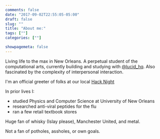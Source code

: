 ```yaml
---
comments: false
date: "2017-09-02T22:55:05-05:00"
draft: false
slug: ""
title: "About me:"
tags: [""]
categories: [""]

showpagemeta: false
---
```

Living life to the max in New Orleans. A perpetual student of the computational arts, currently building and studying with [@lucid_hq](https://twitter.com/lucid_hq). Also fascinated by the complexity of interpersonal interaction.

I'm an official greeter of folks at our local [Hack Night](https://nolahacknight.com/)

In prior lives I:
<ul>
<li>studied Physics and Computer Science at University of New Orleans</li>
<li>researched anti-viral peptides for the flu</li>
<li>ran a few retail textbook stores</li>
</ul>

Huge fan of whisky (Islay please), Manchester United, and metal.

Not a fan of potholes, assholes, or own goals.